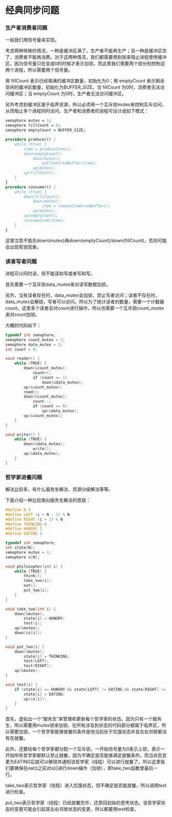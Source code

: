 # 经典同步问题

### 生产者消费者问题

一般我们用信号量来实现。

考虑两种特殊的情况，一种是缓冲区满了，生产者不能再生产；另一种是缓冲区空了，消费者不能再消费。对于这两种情况，我们都需要用到锁来阻止进程使用缓冲区。因为信号量只在变成0的时候才表示加锁，而这里我们需要两个锁分别控制这两个进程，所以需要两个信号量。

用 fillCount 表示已经填满的缓冲区数量，初始化为0；用 emptyCount 表示剩余空闲的缓冲区数量，初始化为BUFFER_SIZE。当 fillCount 为0时，消费者无法访问缓冲区；当 emptyCount 为0时，生产者无法访问缓冲区。

另外考虑到缓冲区属于临界资源，所以必须用一个互斥锁mutex来控制互斥访问，从而阻止多个进程同时访问。生产者和消费者的进程可设计成如下模式：

``` pascal
semaphore mutex = 1;
semaphore fillCount = 0;
semaphore emptyCount = BUFFER_SIZE;

procedure producer() {
    while (true) {
        item = produceItem();
        down(emptyCount);
            down(mutex);
                putItemIntoBuffer(item);
            up(mutex);
        up(fillCount);
    }
}
procedure consumer() {
    while (true) {
        down(fillCount);
            down(mutex);
                item = removeItemFromBuffer();
            up(mutex);
        up(emptyCount);
        consumeItem(item);
    }
}
```

这里注意不能先down(mutex)再down(emptyCount)/down(fillCount)，否则可能会出现死锁现象。



### 读者写者问题

进程可以同时读，但不能读和写或者写和写。

首先需要一个互斥锁data_mutex来对读写数据加锁。

另外，当有读者存在时，data_mutex会加锁，禁止写者访问；读者不存在时，data_mutex会解锁，写者可以访问。所以为了统计读者的数量，需要一个计数器count。这里多个读者会对count进行操作，所以也需要一个互斥锁count_mutex来对count加锁。

大概的代码如下：

``` C++
typedef int semaphore;
semaphore count_mutex = 1;
semaphore data_mutex = 1;
int count = 0;

void reader() {
    while (TRUE) {
        down(&count_mutex);
        	count++;
        	if (count == 1)
            	down(&data_mutex);
        up(&count_mutex);
        read();
        down(&count_mutex);
        	count--;
        	if (count == 0)
                up(&data_mutex);
        up(&count_mutex);
    }
}

void writer() {
    while (TRUE) {
        down(&data_mutex);
        	write();
        up(&data_mutex);
    }
}
```



### 哲学家进餐问题

解法比较多，有什么服务生解法、资源分级解法等等。

下面介绍一种比较类似服务生解法的思路：

``` C++
#define N 5
#define LEFT (i + N - 1) % N
#define RIGHT (i + 1) % N
#define THINKING 0
#define HUNGRY 1
#define EATING 2

typedef int semaphore;
int state[N];
semaphore mutex = 1;
semaphore s[N];

void philosopher(int i) {
    while (TRUE) {
        think();
        take_two(i);
        eat();
        put_two(i);
    }
}

void take_two(int i) {
    down(&mutex);
    	state[i] = HUNGRY;
    	test(i);
    up(&mutex);
    down(&s[i]);
}

void put_two(i) {
    down(&mutex);
    	state[i] = THINKING;
    	test(LEFT);
    	test(RIGHT);
    up(&mutex);
}

void test(i) {
    if (state[i] == HUNGRY && state[LEFT] != EATING && state[RIGHT] != EATING) {
        state[i] = EATING;
        up(&s[i]);
    }
}
```

首先，虚拟出一个“服务生”来管理和更新每个哲学家的状态。因为只有一个服务生，所以需要用mutex锁来加锁。在所有涉及到状态的代码部分都属于临界区，所以需要加锁。一个哲学家能够就餐的条件是他当前处于饥饿状态并且左右邻居都没有在就餐。

此外，还要给每个哲学家都分配一个互斥锁。一开始信号量为0表示上锁，表示一开始所有哲学家都默认禁止就餐，因为不确定是否能够满足就餐条件。而当状态变更为EATING后就可以解锁并通知该哲学家（线程）可以进行就餐了。所以这里我们要确保在eat()之前对s[i]进行down操作（加锁），即take_two函数里最后一行。

take_two表示哲学家（线程）进入饥饿状态，但不确定是否能就餐，所以调用test进行检查。

put_two表示哲学家（线程）已经就餐完毕，还原回初始的思考状态。该哲学家状态的变更可能会引起其左右邻居状态的变更，所以都要用test检查。